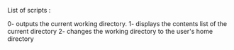 List of scripts :

0- outputs the current working directory.
1- displays the contents list of the current directory
2- changes the working directory to the user's home directory